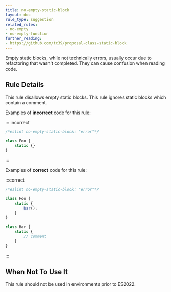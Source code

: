 ```yaml
---
title: no-empty-static-block
layout: doc
rule_type: suggestion
related_rules:
- no-empty
- no-empty-function
further_reading:
- https://github.com/tc39/proposal-class-static-block
---
```


Empty static blocks, while not technically errors, usually occur due to refactoring that wasn't completed. They can cause confusion when reading code.

## Rule Details

This rule disallows empty static blocks. This rule ignores static blocks which contain a comment.

Examples of **incorrect** code for this rule:

::: incorrect

```js
/*eslint no-empty-static-block: "error"*/

class Foo {
    static {}
}
```

:::

Examples of **correct** code for this rule:

:::correct

```js
/*eslint no-empty-static-block: "error"*/

class Foo {
    static {
        bar();
    }
}

class Bar {
    static {
        // comment
    }
}
```

:::

## When Not To Use It

This rule should not be used in environments prior to ES2022.
